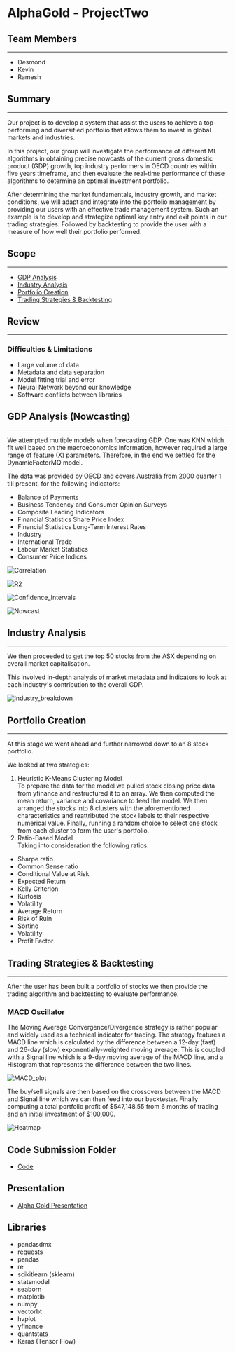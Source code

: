 # **AlphaGold** - ProjectTwo

## Team Members
---

* Desmond
* Kevin
* Ramesh

## Summary
---
Our project is to develop a system that assist the users to achieve a top-performing and diversified portfolio that allows them to invest in global markets and industries.

In this project, our group will investigate the performance of different ML algorithms in obtaining precise nowcasts of the current gross domestic product (GDP) growth, top industry performers in OECD countries within five years timeframe, and then evaluate the real-time performance of these algorithms to determine an optimal investment portfolio.  

After determining the market fundamentals, industry growth, and market conditions, we will adapt and integrate into the portfolio management by providing our users with an effective trade management system. Such an example is to develop and strategize optimal key entry and exit points in our trading strategies. Followed by backtesting to provide the user with a measure of how well their portfolio performed.

## Scope
---

* [GDP Analysis](#GDP-Analysis-(Nowcasting))
* [Industry Analysis](#Industry-Analysis)
* [Portfolio Creation](#Portfolio-Creation)
* [Trading Strategies & Backtesting](#Trading-Strategies-&-Backtesting)

## Review
---
### Difficulties & Limitations
* Large volume of data
* Metadata and data separation
* Model fitting trial and error
* Neural Network beyond our knowledge
* Software conflicts between libraries
## GDP Analysis (Nowcasting)
---
We attempted multiple models when forecasting GDP. One was KNN which fit well based on the macroeconomics information, however required a large range of feature (X) parameters. Therefore, in the end we settled for the DynamicFactorMQ model.

The data was provided by OECD and covers Australia from 2000 quarter 1 till present, for the following indicators:  
* Balance of Payments
* Business Tendency and Consumer Opinion Surveys
* Composite Leading Indicators
* Financial Statistics Share Price Index
* Financial Statistics Long-Term Interest Rates
* Industry
* International Trade
* Labour Market Statistics
* Consumer Price Indices



![Correlation](/images/gdp_factors_correlation.png) 

![R2](/images/gdp_indicators_r2.png)

![Confidence_Intervals](/images/gdp_confidence_intervals.png)

![Nowcast](/images/gdp_nowcast.png)

## Industry Analysis
---
We then proceeded to get the top 50 stocks from the ASX depending on overall market capitalisation.

This involved in-depth analysis of market metadata and indicators to look at each industry's contribution to the overall GDP.

![Industry_breakdown](/images/industry_breakdown.png)
## Portfolio Creation
---
At this stage we went ahead and further narrowed down to an 8 stock portfolio.

We looked at two strategies:  
1. Heuristic K-Means Clustering Model  
To prepare the data for the model we pulled stock closing price data from yfinance and restructured it to an array. We then computed the mean return, variance and covariance to feed the model. We then arranged the stocks into 8 clusters with the aforementioned characteristics and reattributed the stock labels to their respective numerical value. Finally, running a random choice to select one stock from each cluster to form the user's portfolio.
2. Ratio-Based Model  
Taking into consideration the following ratios:
* Sharpe ratio
* Common Sense ratio
* Conditional Value at Risk
* Expected Return
* Kelly Criterion
* Kurtosis
* Volatility
* Average Return
* Risk of Ruin
* Sortino
* Volatility
* Profit Factor
## Trading Strategies & Backtesting
---
After the user has been built a portfolio of stocks we then provide the trading algorithm and backtesting to evaluate performance.  
### MACD Oscillator  
The Moving Average Convergence/Divergence strategy is rather popular and widely used as a technical indicator for trading. The strategy features a MACD line which is calculated by the difference between a 12-day (fast) and 26-day (slow) exponentially-weighted moving average. This is coupled with a Signal line which is a 9-day moving average of the MACD line, and a Histogram that represents the difference between the two lines.  

![MACD_plot](/images/macd_signals_plot.png)

The buy/sell signals are then based on the crossovers between the MACD and Signal line which we can then feed into our backtester. Finally computing a total portfolio profit of $547,148.55 from 6 months of trading and an initial investment of $100,000.

![Heatmap](/images/macd_heatmap.png)

## Code Submission Folder
* [Code](/code)

## Presentation
* [Alpha Gold Presentation](/presentation/Alpha-Gold_presentation.pdf)

## Libraries
* pandasdmx 
*  requests 
* pandas
* re
* scikitlearn (sklearn)
* statsmodel
* seaborn 
* matplotlb
* numpy
* vectorbt
* hvplot
* yfinance
* quantstats
* Keras (Tensor Flow)
